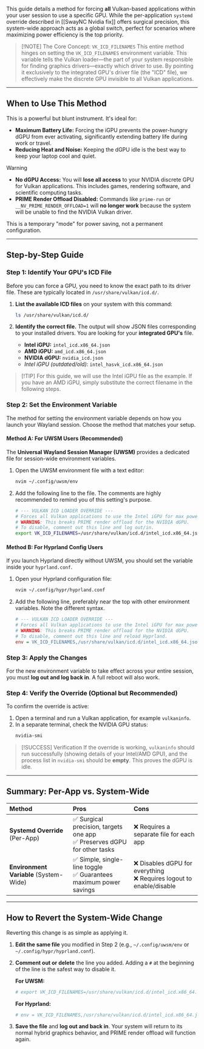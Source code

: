 
This guide details a method for forcing **all** Vulkan-based applications within your user session to use a specific GPU. While the per-application `systemd` override described in [[SwayNC Nvidia fix]] offers surgical precision, this system-wide approach acts as a global switch, perfect for scenarios where maximizing power efficiency is the top priority.

> [!NOTE] The Core Concept: `VK_ICD_FILENAMES`
> This entire method hinges on setting the `VK_ICD_FILENAMES` environment variable. This variable tells the Vulkan loader—the part of your system responsible for finding graphics drivers—exactly which driver to use. By pointing it exclusively to the integrated GPU's driver file (the "ICD" file), we effectively make the discrete GPU invisible to all Vulkan applications.

---

## When to Use This Method

This is a powerful but blunt instrument. It's ideal for:
*   **Maximum Battery Life:** Forcing the iGPU prevents the power-hungry dGPU from ever activating, significantly extending battery life during work or travel.
*   **Reducing Heat and Noise:** Keeping the dGPU idle is the best way to keep your laptop cool and quiet.

> [!WARNING] 
>
> *   **No dGPU Access:** You will **lose all access** to your NVIDIA discrete GPU for Vulkan applications. This includes games, rendering software, and scientific computing tasks.
> *   **PRIME Render Offload Disabled:** Commands like `prime-run` or `__NV_PRIME_RENDER_OFFLOAD=1` will **no longer work** because the system will be unable to find the NVIDIA Vulkan driver.
>
> This is a temporary "mode" for power saving, not a permanent configuration.

---

## Step-by-Step Guide

### Step 1: Identify Your GPU's ICD File

Before you can force a GPU, you need to know the exact path to its driver file. These are typically located in `/usr/share/vulkan/icd.d/`.

1.  **List the available ICD files** on your system with this command:
    ```bash
    ls /usr/share/vulkan/icd.d/
    ```

2.  **Identify the correct file.** The output will show JSON files corresponding to your installed drivers. You are looking for your **integrated GPU's** file.
    *   **Intel iGPU:** `intel_icd.x86_64.json`
    *   **AMD iGPU:** `amd_icd.x86_64.json`
    *   **NVIDIA dGPU:** `nvidia_icd.json`
    * *Intel iGPU (outdated/old)*: `intel_hasvk_icd.x86_64.json`

> [!TIP] For this guide, we will use the Intel iGPU file as the example. If you have an AMD iGPU, simply substitute the correct filename in the following steps.

### Step 2: Set the Environment Variable

The method for setting the environment variable depends on how you launch your Wayland session. Choose the method that matches your setup.

#### Method A: For UWSM Users (Recommended)

The **Universal Wayland Session Manager (UWSM)** provides a dedicated file for session-wide environment variables.

1.  Open the UWSM environment file with a text editor:
    ```bash
    nvim ~/.config/uwsm/env
    ```

2.  Add the following line to the file. The comments are highly recommended to remind you of this setting's purpose.
    ```bash
    # --- VULKAN ICD LOADER OVERRIDE ---
    # Forces all Vulkan applications to use the Intel iGPU for max power saving.
    # WARNING: This breaks PRIME render offload for the NVIDIA dGPU.
    # To disable, comment out this line and log out/in.
    export VK_ICD_FILENAMES=/usr/share/vulkan/icd.d/intel_icd.x86_64.json
    ```

#### Method B: For Hyprland Config Users

If you launch Hyprland directly without UWSM, you should set the variable inside your `hyprland.conf`.

1.  Open your Hyprland configuration file:
    ```bash
    nvim ~/.config/hypr/hyprland.conf
    ```

2.  Add the following line, preferably near the top with other environment variables. Note the different syntax.
    ```ini
    # --- VULKAN ICD LOADER OVERRIDE ---
    # Forces all Vulkan applications to use the Intel iGPU for max power saving.
    # WARNING: This breaks PRIME render offload for the NVIDIA dGPU.
    # To disable, comment out this line and reload Hyprland.
    env = VK_ICD_FILENAMES,/usr/share/vulkan/icd.d/intel_icd.x86_64.json
    ```

### Step 3: Apply the Changes

For the new environment variable to take effect across your entire session, you must **log out and log back in**. A full reboot will also work.

### Step 4: Verify the Override (Optional but Recommended)

To confirm the override is active:
1.  Open a terminal and run a Vulkan application, for example `vulkaninfo`.
2.  In a separate terminal, check the NVIDIA GPU status:
    ```bash
    nvidia-smi
    ```
> [!SUCCESS] Verification
> If the override is working, `vulkaninfo` should run successfully (showing details of your Intel/AMD GPU), and the process list in `nvidia-smi` should be **empty**. This proves the dGPU is idle.

---

## Summary: Per-App vs. System-Wide

| Method | Pros | Cons |
| :--- | :--- | :--- |
| **Systemd Override** (Per-App) | ✅ Surgical precision, targets one app<br>✅ Preserves dGPU for other tasks | ❌ Requires a separate file for each app |
| **Environment Variable** (System-Wide) | ✅ Simple, single-line toggle<br>✅ Guarantees maximum power savings | ❌ Disables dGPU for everything<br>❌ Requires logout to enable/disable |

---

## How to Revert the System-Wide Change

Reverting this change is as simple as applying it.

1.  **Edit the same file** you modified in Step 2 (e.g., `~/.config/uwsm/env` or `~/.config/hypr/hyprland.conf`).
2.  **Comment out or delete** the line you added. Adding a `#` at the beginning of the line is the safest way to disable it.

    **For UWSM:**
    ```bash
    # export VK_ICD_FILENAMES=/usr/share/vulkan/icd.d/intel_icd.x86_64.json
    ```

    **For Hyprland:**
    ```ini
    # env = VK_ICD_FILENAMES,/usr/share/vulkan/icd.d/intel_icd.x86_64.json
    ```

3.  **Save the file** and **log out and back in**. Your system will return to its normal hybrid graphics behavior, and PRIME render offload will function again.

